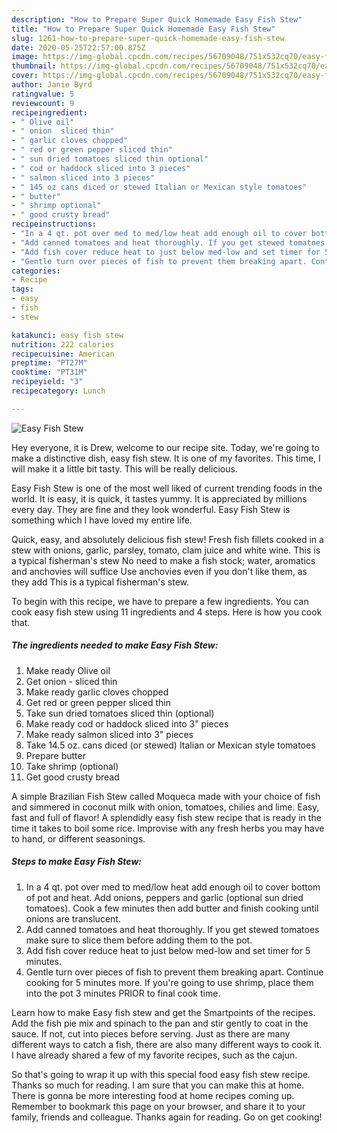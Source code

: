 ```yaml
---
description: "How to Prepare Super Quick Homemade Easy Fish Stew"
title: "How to Prepare Super Quick Homemade Easy Fish Stew"
slug: 1261-how-to-prepare-super-quick-homemade-easy-fish-stew
date: 2020-05-25T22:57:00.875Z
image: https://img-global.cpcdn.com/recipes/56709048/751x532cq70/easy-fish-stew-recipe-main-photo.jpg
thumbnail: https://img-global.cpcdn.com/recipes/56709048/751x532cq70/easy-fish-stew-recipe-main-photo.jpg
cover: https://img-global.cpcdn.com/recipes/56709048/751x532cq70/easy-fish-stew-recipe-main-photo.jpg
author: Janie Byrd
ratingvalue: 5
reviewcount: 9
recipeingredient:
- " Olive oil"
- " onion  sliced thin"
- " garlic cloves chopped"
- " red or green pepper sliced thin"
- " sun dried tomatoes sliced thin optional"
- " cod or haddock sliced into 3 pieces"
- " salmon sliced into 3 pieces"
- " 145 oz cans diced or stewed Italian or Mexican style tomatoes"
- " butter"
- " shrimp optional"
- " good crusty bread"
recipeinstructions:
- "In a 4 qt. pot over med to med/low heat add enough oil to cover bottom of pot and heat. Add onions, peppers and garlic (optional sun dried tomatoes). Cook a few minutes then add butter and finish cooking until onions are translucent."
- "Add canned tomatoes and heat thoroughly. If you get stewed tomatoes make sure to slice them before adding them to the pot."
- "Add fish cover reduce heat to just below med-low and set timer for 5 minutes."
- "Gentle turn over pieces of fish to prevent them breaking apart. Continue cooking for 5 minutes more. If you&#39;re going to use shrimp, place them into the pot 3 minutes PRIOR to final cook time."
categories:
- Recipe
tags:
- easy
- fish
- stew

katakunci: easy fish stew 
nutrition: 222 calories
recipecuisine: American
preptime: "PT27M"
cooktime: "PT31M"
recipeyield: "3"
recipecategory: Lunch

---
```



![Easy Fish Stew](https://img-global.cpcdn.com/recipes/56709048/751x532cq70/easy-fish-stew-recipe-main-photo.jpg)

Hey everyone, it is Drew, welcome to our recipe site. Today, we're going to make a distinctive dish, easy fish stew. It is one of my favorites. This time, I will make it a little bit tasty. This will be really delicious.

Easy Fish Stew is one of the most well liked of current trending foods in the world. It is easy, it is quick, it tastes yummy. It is appreciated by millions every day. They are fine and they look wonderful. Easy Fish Stew is something which I have loved my entire life.

Quick, easy, and absolutely delicious fish stew! Fresh fish fillets cooked in a stew with onions, garlic, parsley, tomato, clam juice and white wine. This is a typical fisherman&#39;s stew No need to make a fish stock; water, aromatics and anchovies will suffice Use anchovies even if you don&#39;t like them, as they add This is a typical fisherman&#39;s stew.


To begin with this recipe, we have to prepare a few ingredients. You can cook easy fish stew using 11 ingredients and 4 steps. Here is how you cook that.

<!--inarticleads1-->

##### The ingredients needed to make Easy Fish Stew:

1. Make ready  Olive oil
1. Get  onion - sliced thin
1. Make ready  garlic cloves chopped
1. Get  red or green pepper sliced thin
1. Take  sun dried tomatoes sliced thin (optional)
1. Make ready  cod or haddock sliced into 3&#34; pieces
1. Make ready  salmon sliced into 3&#34; pieces
1. Take  14.5 oz. cans diced (or stewed) Italian or Mexican style tomatoes
1. Prepare  butter
1. Take  shrimp (optional)
1. Get  good crusty bread


A simple Brazilian Fish Stew called Moqueca made with your choice of fish and simmered in coconut milk with onion, tomatoes, chilies and lime. Easy, fast and full of flavor! A splendidly easy fish stew recipe that is ready in the time it takes to boil some rice. Improvise with any fresh herbs you may have to hand, or different seasonings. 

<!--inarticleads2-->

##### Steps to make Easy Fish Stew:

1. In a 4 qt. pot over med to med/low heat add enough oil to cover bottom of pot and heat. Add onions, peppers and garlic (optional sun dried tomatoes). Cook a few minutes then add butter and finish cooking until onions are translucent.
1. Add canned tomatoes and heat thoroughly. If you get stewed tomatoes make sure to slice them before adding them to the pot.
1. Add fish cover reduce heat to just below med-low and set timer for 5 minutes.
1. Gentle turn over pieces of fish to prevent them breaking apart. Continue cooking for 5 minutes more. If you&#39;re going to use shrimp, place them into the pot 3 minutes PRIOR to final cook time.


Learn how to make Easy fish stew and get the Smartpoints of the recipes. Add the fish pie mix and spinach to the pan and stir gently to coat in the sauce. If not, cut into pieces before serving. Just as there are many different ways to catch a fish, there are also many different ways to cook it. I have already shared a few of my favorite recipes, such as the cajun. 

So that's going to wrap it up with this special food easy fish stew recipe. Thanks so much for reading. I am sure that you can make this at home. There is gonna be more interesting food at home recipes coming up. Remember to bookmark this page on your browser, and share it to your family, friends and colleague. Thanks again for reading. Go on get cooking!
